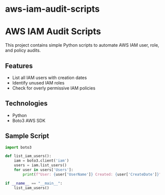 # aws-iam-audit-scripts
# AWS IAM Audit Scripts

This project contains simple Python scripts to automate AWS IAM user, role, and policy audits.

## Features
- List all IAM users with creation dates
- Identify unused IAM roles
- Check for overly permissive IAM policies

## Technologies
- Python
- Boto3 AWS SDK

## Sample Script
```python
import boto3

def list_iam_users():
    iam = boto3.client('iam')
    users = iam.list_users()
    for user in users['Users']:
        print(f"User: {user['UserName']} Created: {user['CreateDate']}")

if __name__ == "__main__":
    list_iam_users()
